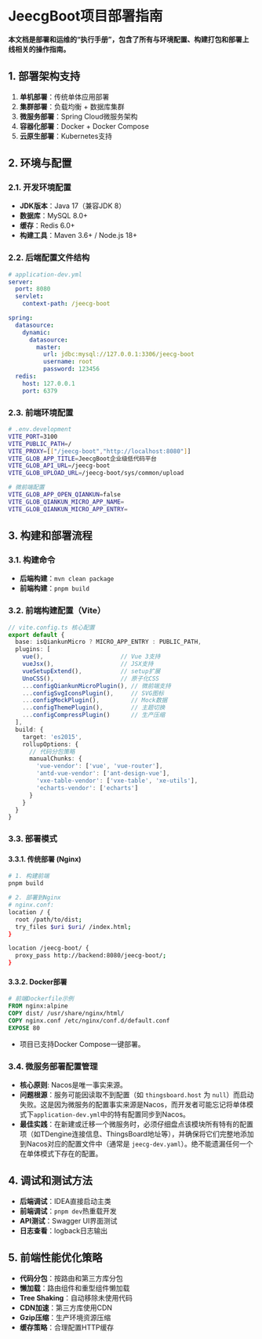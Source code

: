 # JeecgBoot项目部署指南

**本文档是部署和运维的“执行手册”，包含了所有与环境配置、构建打包和部署上线相关的操作指南。**

## 1. 部署架构支持

1. **单机部署**：传统单体应用部署
2. **集群部署**：负载均衡 + 数据库集群
3. **微服务部署**：Spring Cloud微服务架构
4. **容器化部署**：Docker + Docker Compose
5. **云原生部署**：Kubernetes支持

## 2. 环境与配置

### 2.1. 开发环境配置
- **JDK版本**：Java 17（兼容JDK 8）
- **数据库**：MySQL 8.0+
- **缓存**：Redis 6.0+
- **构建工具**：Maven 3.6+ / Node.js 18+

### 2.2. 后端配置文件结构
```yaml
# application-dev.yml
server:
  port: 8080
  servlet:
    context-path: /jeecg-boot

spring:
  datasource:
    dynamic:
      datasource:
        master:
          url: jdbc:mysql://127.0.0.1:3306/jeecg-boot
          username: root
          password: 123456
  redis:
    host: 127.0.0.1
    port: 6379
```

### 2.3. 前端环境配置
```bash
# .env.development
VITE_PORT=3100
VITE_PUBLIC_PATH=/
VITE_PROXY=[["/jeecg-boot","http://localhost:8080"]]
VITE_GLOB_APP_TITLE=JeecgBoot企业级低代码平台
VITE_GLOB_API_URL=/jeecg-boot
VITE_GLOB_UPLOAD_URL=/jeecg-boot/sys/common/upload

# 微前端配置
VITE_GLOB_APP_OPEN_QIANKUN=false
VITE_GLOB_QIANKUN_MICRO_APP_NAME=
VITE_GLOB_QIANKUN_MICRO_APP_ENTRY=
```

## 3. 构建和部署流程

### 3.1. 构建命令
- **后端构建**：`mvn clean package`
- **前端构建**：`pnpm build`

### 3.2. 前端构建配置（Vite）
```typescript
// vite.config.ts 核心配置
export default {
  base: isQiankunMicro ? MICRO_APP_ENTRY : PUBLIC_PATH,
  plugins: [
    vue(),                      // Vue 3支持
    vueJsx(),                   // JSX支持
    vueSetupExtend(),           // setup扩展
    UnoCSS(),                   // 原子化CSS
    ...configQiankunMicroPlugin(), // 微前端支持
    ...configSvgIconsPlugin(),     // SVG图标
    ...configMockPlugin(),         // Mock数据
    ...configThemePlugin(),        // 主题切换
    ...configCompressPlugin()      // 生产压缩
  ],
  build: {
    target: 'es2015',
    rollupOptions: {
      // 代码分包策略
      manualChunks: {
        'vue-vendor': ['vue', 'vue-router'],
        'antd-vue-vendor': ['ant-design-vue'],
        'vxe-table-vendor': ['vxe-table', 'xe-utils'],
        'echarts-vendor': ['echarts']
      }
    }
  }
}
```

### 3.3. 部署模式

#### 3.3.1. 传统部署 (Nginx)
```bash
# 1. 构建前端
pnpm build

# 2. 部署到Nginx
# nginx.conf:
location / {
  root /path/to/dist;
  try_files $uri $uri/ /index.html;
}

location /jeecg-boot/ {
  proxy_pass http://backend:8080/jeecg-boot/;
}
```

#### 3.3.2. Docker部署
```dockerfile
# 前端Dockerfile示例
FROM nginx:alpine
COPY dist/ /usr/share/nginx/html/
COPY nginx.conf /etc/nginx/conf.d/default.conf
EXPOSE 80
```
- 项目已支持Docker Compose一键部署。

### 3.4. 微服务部署配置管理
- **核心原则**: Nacos是唯一事实来源。
- **问题根源**：服务可能因读取不到配置（如 `thingsboard.host` 为 `null`）而启动失败。这是因为微服务的配置事实来源是Nacos，而开发者可能忘记将单体模式下`application-dev.yml`中的特有配置同步到Nacos。
- **最佳实践**：在新建或迁移一个微服务时，必须仔细盘点该模块所有特有的配置项（如TDengine连接信息、ThingsBoard地址等），并确保将它们完整地添加到Nacos对应的配置文件中（通常是 `jeecg-dev.yaml`）。绝不能遗漏任何一个在单体模式下存在的配置。

## 4. 调试和测试方法
- **后端调试**：IDEA直接启动主类
- **前端调试**：`pnpm dev`热重载开发
- **API测试**：Swagger UI界面测试
- **日志查看**：logback日志输出

## 5. 前端性能优化策略
- **代码分包**：按路由和第三方库分包
- **懒加载**：路由组件和重型组件懒加载
- **Tree Shaking**：自动移除未使用代码
- **CDN加速**：第三方库使用CDN
- **Gzip压缩**：生产环境资源压缩
- **缓存策略**：合理配置HTTP缓存
